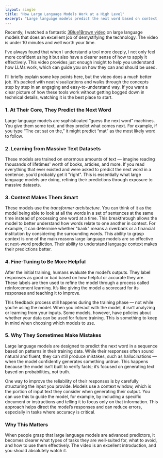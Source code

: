 ```yaml
---
layout: single
title: "How Large Language Models Work at a High Level"
excerpt: "Large language models predict the next word based on context, trained on massive text datasets. 3Blue1Brown’s video explains this in under 10 minutes with great visuals. Understanding these basics helps you use LLMs more effectively — watching the video is a great place to start."
---
```


Recently, I watched a fantastic [3Blue1Brown video](https://www.youtube.com/watch?v=LPZh9BOjkQs) on large language models that does an excellent job of demystifying the technology. The video is under 10 minutes and well worth your time.

I’ve always found that when I understand a tool more deeply, I not only feel more confident using it but also have a clearer sense of how to apply it effectively. This video provides just enough insight to help you understand how LLMs work, which can guide you on how they can and should be used.

I’ll briefly explain some key points here, but the video does a much better job. It’s packed with neat visualizations and walks through the concepts step by step in an engaging and easy-to-understand way. If you want a clear picture of how these tools work without getting bogged down in technical details, watching it is the best place to start.

### 1. At Their Core, They Predict the Next Word

Large language models are sophisticated “guess the next word” machines. You give them some text, and they predict what comes next. For example, if you type “The cat sat on the,” it might predict “mat” as the most likely word to follow.

### 2. Learning from Massive Text Datasets

These models are trained on enormous amounts of text — imagine reading thousands of lifetimes' worth of books, articles, and more. If you read everything that ever existed and were asked to predict the next word in a sentence, you’d probably get it "right". This is essentially what large language models are doing, refining their predictions through exposure to massive datasets.

### 3. Context Makes Them Smart

These models use the *transformer architecture*. You can think of it as the model being able to look at all the words in a set of sentences at the same time instead of processing one word at a time. This breakthrough allows the model to better understand how words relate to one another in context. For example, it can determine whether "bank" means a riverbank or a financial institution by considering the surrounding words. This ability to grasp context is one of the main reasons large language models are so effective at next-word prediction. Their ability to understand language context makes their predictions better.

### 4. Fine-Tuning to Be More Helpful

After the initial training, humans evaluate the model’s outputs. They label responses as good or bad based on how helpful or accurate they are. These labels are then used to refine the model through a process called reinforcement learning. It’s like giving the model a scorecard for its responses and teaching it to improve. 

This feedback process still happens during the training phase — not while you’re using the model. When you interact with the model, it isn’t analyzing or learning from your inputs. Some models, however, have policies about whether your data can be used for future training. This is something to keep in mind when choosing which models to use.

### 5. Why They Sometimes Make Mistakes

Large language models are designed to predict the next word in a sequence based on patterns in their training data. While their responses often sound natural and fluent, they can still produce mistakes, such as hallucinations — when the model confidently generates something untrue. This happens because the model isn’t built to verify facts; it’s focused on generating text based on probabilities, not truth.

One way to improve the reliability of their responses is by carefully structuring the input you provide. Models use a context window, which is the portion of input text they consider when generating their output. You can use this to guide the model, for example, by including a specific document or instructions and telling it to focus only on that information. This approach helps direct the model’s responses and can reduce errors, especially in tasks where accuracy is critical.

### Why This Matters

When people grasp that large language models are advanced predictors, it becomes clearer what types of tasks they are well-suited for, what to avoid, and how to use them effectively. The video is an excellent introduction, and you should absolutely watch it.